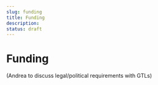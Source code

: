 ```yaml
---
slug: funding
title: Funding
description:
status: draft
---
```


# Funding

(Andrea to discuss legal/political requirements with GTLs)

